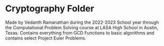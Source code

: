 # Cryptography Folder
Made by Vedanth Ramanathan during the 2022-2023 School year through the Computational Problem Solving course at LASA High School in Austin, Texas.
Contains everything from GCD Functions to basic algorithms and contains select Project Euler Problems.
